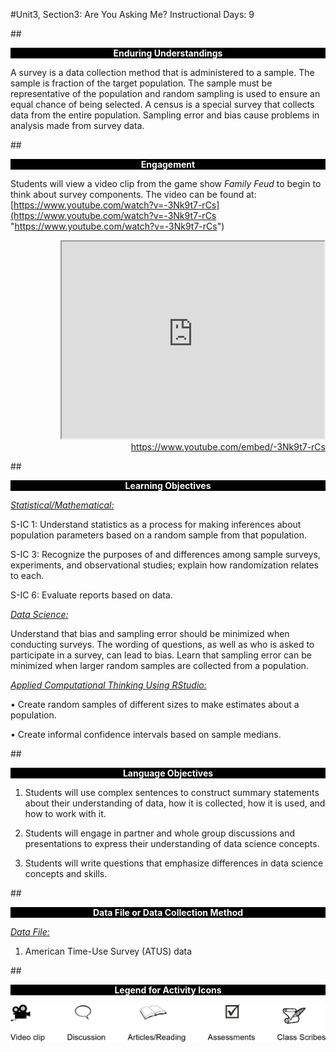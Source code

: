 #Unit3, Section3: Are You Asking Me?
Instructional Days: 9

##<p style="background: black; color: white; text-align: center;">**Enduring Understandings**</p>
A survey is a data collection method that is administered to a sample. The sample is fraction of the target
population. The sample must be representative of the population and random sampling is used to ensure
an equal chance of being selected. A census is a special survey that collects data from the entire
population. Sampling error and bias cause problems in analysis made from survey data.

##<p style="background: black; color: white; text-align: center;">**Engagement**</p>
Students will view a video clip from the game show *Family Feud* to begin to think about survey
components. The video can be found at:    
[https://www.youtube.com/watch?v=-3Nk9t7-rCs](https://www.youtube.com/watch?v=-3Nk9t7-rCs "https://www.youtube.com/watch?v=-3Nk9t7-rCs")

  <div align="right"><iframe width="420" height="315"
  src="https://www.youtube.com/embed/-3Nk9t7-rCs" allowfullscreen>
  </iframe><br><a href="https://www.youtube.com/embed/-3Nk9t7-rCs">https://www.youtube.com/embed/-3Nk9t7-rCs</a></div>

##<p style="background: black; color: white; text-align: center;">**Learning Objectives**</p>
<ins>*Statistical/Mathematical:*</ins>

S-IC 1: Understand statistics as a process for making inferences about population parameters based on a
random sample from that population.

S-IC 3: Recognize the purposes of and differences among sample surveys, experiments, and
observational studies; explain how randomization relates to each.

S-IC 6: Evaluate reports based on data.

<ins>*Data Science:*</ins>

Understand that bias and sampling error should be minimized when conducting surveys. The wording of
questions, as well as who is asked to participate in a survey, can lead to bias. Learn that sampling error
can be minimized when larger random samples are collected from a population.

<ins>*Applied Computational Thinking Using RStudio:*</ins>

• Create random samples of different sizes to make estimates about a population.

• Create informal confidence intervals based on sample medians.

##<p style="background: black; color: white; text-align: center;">**Language Objectives**</p>
1. Students will use complex sentences to construct summary statements about their understanding
of data, how it is collected, how it is used, and how to work with it.

2. Students will engage in partner and whole group discussions and presentations to express their
understanding of data science concepts.

3. Students will write questions that emphasize differences in data science concepts and skills.

##<p style="background: black; color: white; text-align: center;">**Data File or Data Collection Method**</p>
<ins>*Data File:*</ins>

1. American Time-Use Survey (ATUS) data

##<p style="background: black; color: white; text-align: center;">**Legend for Activity Icons**</p>
![legend](../img/legend.png)